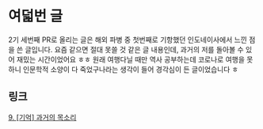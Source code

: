 # 여덟번 글
2기 세번째 PR로 올리는 글은 해외 파병 중 첫번째로 기항했던 인도네이사에서 느낀 점을 쓴 글입니다.
요즘 같으면 절대 못쓸 것 같은 글 내용인데, 과거의 저를 돌아볼 수 있어 재밌는 시간이었어요 ㅎㅎ
원래 여행다닐 때만 역사 공부하는데 코로나로 여행을 못하니 인문학적 소양이 다 죽었구나라는 생각이 들어 경각심이 든 글이었습니다 ㅎ

## 링크
[9. [기억] 과거의 목소리](https://makerjun.com/travel/voice-of-past)
